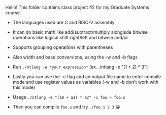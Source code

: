 Hello! This folder contains class project #2 for my Graduate Systems course. 

* The languages used are C and RISC-V assembly
* It can do basic math like add/subtract/multiply alongisde bitwise operations like logical shift right/left and bitwise and/or
* Supports grouping operations with parentheses

* Also width and base conversions, using the -w and -b flags
  
* Run ```./ntlang -e *your expression*``` (ex. ./ntlang -e "(1 + 2) * 3")
  
* Lastly you can use the -c flag and an output file name to enter compile mode and use register values as variables (-w and -b don't work with this mode)
* Usage ```./ntlang -e "(a0 + a1) * a2" -c foo > foo.s```
* Then you can compile ```foo.s``` and try ```./foo 1 2 3``` 😁
